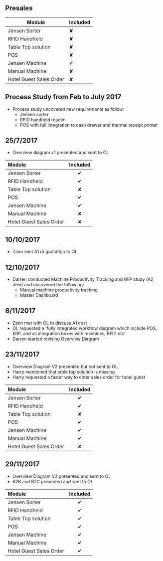 ## Presales 

| Module | Included  |
|--|--|
| Jensen Sorter |  &#10008; |
| RFID Handheld  | &#10008;  |
| Table Top solution  | &#10008;  |
| POS  | &#10008;  |
| Jensen Machine  | &#10004;  |
| Manual Machine  | &#10008;  |
| Hotel Guest Sales Order  | &#10008;  |



## Process Study from Feb to July 2017
- Process study uncovered new requirements as follow:
	- Jensen sorter 
	- RFID handheld reader  
	- POS with full integration to cash drawer and thermal receipt printer


## 25/7/2017
- Overview diagram v1 presented and sent to OL

| Module | Included  |
|:--|:--:|
| Jensen Sorter |  &#10004; |
| RFID Handheld  | &#10004;  |
| Table Top solution  | &#10008;  |
| POS  | &#10004;  |
| Jensen Machine  | &#10004;  |
| Manual Machine  | &#10008;  |
| Hotel Guest Sales Order  | &#10008;  |

 
## 10/10/2017
- Zann sent A1 r5 quotation to OL


## 12/10/2017
- Darren conducted Machine Productivity Tracking and WIP study (A2 item) and uncovered the following:
	- Manual machine productivity tracking 
	- Master Dashboard


## 8/11/2017
- Zann met with OL to discuss A1 cost
- OL requested a 'fully integrated workflow diagram which include POS, ERP, and all integration boxes with machines, RFID etc'
- Darren started revising Overview Diagram


## 23/11/2017
- Overview Diagram V2 presented but not sent to OL
- Harry mentioned that table top solution is missing
- Harry requested a faster way to enter sales order for hotel guest

| Module | Included  |
|:--|:--:|
| Jensen Sorter |  &#10004; |
| RFID Handheld  | &#10004;  |
| Table Top solution  | &#10008;  |
| POS  | &#10004;  |
| Jensen Machine  | &#10004;  |
| Manual Machine  | &#10004;  |
| Hotel Guest Sales Order  | &#10008;  |


## 29/11/2017
- Overview Diagram V3 presented and sent to OL
- B2B and B2C presented and sent to OL

| Module | Included  |
|:--|:--:|
| Jensen Sorter |  &#10004; |
| RFID Handheld  | &#10004;  |
| Table Top solution  | &#10004;  |
| POS  | &#10004;  |
| Jensen Machine  | &#10004;  |
| Manual Machine  | &#10004;  |
| Hotel Guest Sales Order  | &#10004;  |
